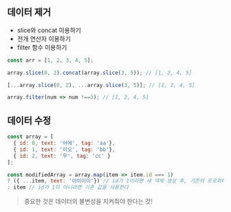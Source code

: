 ## 데이터 제거
- slice와 concat 이용하기
- 전개 연산자 이용하기
- filter 함수 이용하기 

```javascript
const arr = [1, 2, 3, 4, 5];

array.slice(0, 2).concat(array.slice(3, 5)); // [1, 2, 4, 5]

[...array.slice(0, 2), ...array.slice(3, 5)]; // [1, 2, 4, 5]

array.filter(num => num !==3); // [1, 2, 4, 5]
```

## 데이터 수정

```javascript
const array = [
  { id: 0, text: '아에', tag: 'aa'},
  { id: 1, text: '이오', tag: 'bb'},
  { id: 2, text: '우', tag: 'cc' }
];

const modifiedArray = array.map(item => item.id === 1)
? ({ ...item, text: '이이이이'}) // id가 1이라면 새 객체 생성 후, 기존의 프로퍼티를 넣고 원하는 값을 덮어쓴다
: item // id가 1이 아니라면 기존 값을 사용한다
```

> 중요한 것은 데이터의 불변성을 지켜줘야 한다는 것!
